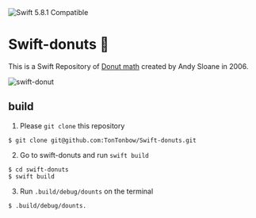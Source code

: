 <img src="https://img.shields.io/badge/swift-5.8.1-orange.svg?style=flat" alt="Swift 5.8.1 Compatible">
</a>


# Swift-donuts 🍩
This is a Swift Repository of [Donut math](https://www.a1k0n.net/2011/07/20/donut-math.html) created by Andy Sloane in 2006.

![swift-donut](https://github.com/TonTonbow/Swift-donut/assets/70003919/e19d9a47-77ff-4fa4-be52-2e3eb12c8345)


## build


1. Please `git clone` this repository
``` shell
$ git clone git@github.com:TonTonbow/Swift-donuts.git
```

2. Go to swift-donuts and run `swift build`
```shell
$ cd swift-donuts
$ swift build
```

3. Run `.build/debug/dounts` on the terminal
```shell
$ .build/debug/dounts.
```
